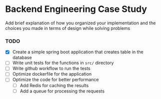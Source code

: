 # Backend Engineering Case Study

Add brief explanation of how you organized your implementation and the choices you made in terms of design while solving problems


### TODO
- [x] Create a simple spring boot application that creates table in the database 
- [ ] Write unit tests for the functions in `src/` directory
- [ ] Write github workflow to run the tests
- [ ] Optimize dockerfile for the application
- [ ] Optimize the code for better performance
  - [ ] Add Redis for caching the results
  - [ ] Add a queue for processing the requests